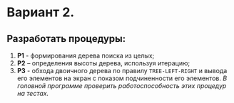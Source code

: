 # Вариант 2.
## Разработать процедуры:
1. **P1** - формирования дерева поиска из целых;
2. **Р2** – определения высоты дерева, используя итерацию;
3. **Р3** - обхода двоичного дерева по правилу `TREE-LEFT-RIGHT` и вывода его элементов на экран с показом подчиненности его элементов.
*В головной программе проверить работоспособность этих процедур на тестах.*
